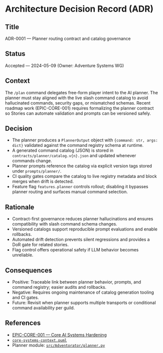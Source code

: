 # Architecture Decision Record (ADR)

## Title
ADR-0001 — Planner routing contract and catalog governance

## Status
Accepted — 2024-05-09 (Owner: Adventure Systems WG)

## Context
The `/plan` command delegates free-form player intent to the AI planner. The planner must stay aligned with the live slash command catalog to avoid hallucinated commands, security gaps, or mismatched schemas. Recent roadmap work (EPIC-CORE-001) requires formalizing the planner contract so Stories can automate validation and prompts can be versioned safely.

## Decision
- The planner produces a `PlannerOutput` object with `{command: str, args: dict}` validated against the command registry schema at runtime.
- A generated command catalog (JSON) is stored in `contracts/planner/catalog.v{n}.json` and updated whenever commands change.
- Planner prompts reference the catalog via explicit version tags stored under `prompts/planner/`.
- CI quality gates compare the catalog to live registry metadata and block merges when drift is detected.
- Feature flag `features.planner` controls rollout; disabling it bypasses planner routing and surfaces manual command selection.

## Rationale
- Contract-first governance reduces planner hallucinations and ensures compatibility with slash command schema changes.
- Versioned catalogs support reproducible prompt evaluations and enable rollbacks.
- Automated drift detection prevents silent regressions and provides a DoR gate for related stories.
- Flag control offers operational safety if LLM behavior becomes unreliable.

## Consequences
- Positive: Traceable link between planner behavior, prompts, and command registry; easier audits and rollbacks.
- Negative: Requires ongoing maintenance of catalog generation tooling and CI gates.
- Future: Revisit when planner supports multiple transports or conditional command availability per guild.

## References
- [EPIC-CORE-001 — Core AI Systems Hardening](../implementation/epics/core-ai-systems.md)
- [`core-systems-context.puml`](../architecture/core-systems-context.puml)
- Planner module: [`src/Adventorator/planner.py`](../../src/Adventorator/planner.py)
